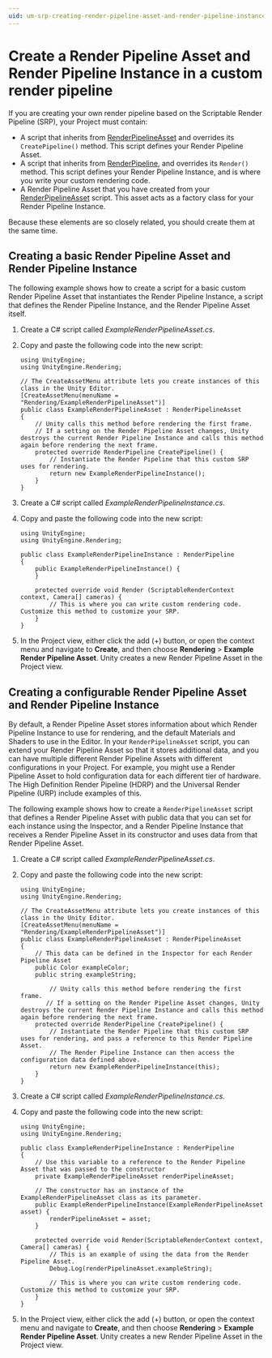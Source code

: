 ```yaml
---
uid: um-srp-creating-render-pipeline-asset-and-render-pipeline-instance
---
```


# Create a Render Pipeline Asset and Render Pipeline Instance in a custom render pipeline

If you are creating your own render pipeline based on the Scriptable Render Pipeline (SRP), your Project must contain:

* A script that inherits from [RenderPipelineAsset](xref:UnityEngine.Rendering.RenderPipelineAsset) and overrides its `CreatePipeline()` method. This script defines your Render Pipeline Asset.
* A script that inherits from [RenderPipeline](xref:UnityEngine.Rendering.RenderPipeline), and overrides its `Render()` method. This script defines your Render Pipeline Instance, and is where you write your custom rendering code.
* A Render Pipeline Asset that you have created from your [RenderPipelineAsset](xref:UnityEngine.Rendering.RenderPipelineAsset) script. This asset acts as a factory class for your Render Pipeline Instance.

Because these elements are so closely related, you should create them at the same time.

## Creating a basic Render Pipeline Asset and Render Pipeline Instance

The following example shows how to create a script for a basic custom Render Pipeline Asset that instantiates the Render Pipeline Instance, a script that defines the Render Pipeline Instance, and the Render Pipeline Asset itself.

1. Create a C# script called _ExampleRenderPipelineAsset.cs_.

2. Copy and paste the following code into the new script:

    ```lang-csharp
    using UnityEngine;
    using UnityEngine.Rendering;
    
    // The CreateAssetMenu attribute lets you create instances of this class in the Unity Editor.
    [CreateAssetMenu(menuName = "Rendering/ExampleRenderPipelineAsset")]
    public class ExampleRenderPipelineAsset : RenderPipelineAsset
    {
        // Unity calls this method before rendering the first frame.
        // If a setting on the Render Pipeline Asset changes, Unity destroys the current Render Pipeline Instance and calls this method again before rendering the next frame.
        protected override RenderPipeline CreatePipeline() {
            // Instantiate the Render Pipeline that this custom SRP uses for rendering.
            return new ExampleRenderPipelineInstance();
        }
    }
    ```

3. Create a C# script called _ExampleRenderPipelineInstance.cs_.

4. Copy and paste the following code into the new script:


    ```lang-csharp
    using UnityEngine;
    using UnityEngine.Rendering;
    
    public class ExampleRenderPipelineInstance : RenderPipeline
    {
        public ExampleRenderPipelineInstance() {
        }
    
        protected override void Render (ScriptableRenderContext context, Camera[] cameras) {
            // This is where you can write custom rendering code. Customize this method to customize your SRP.
        }
    }
    ```

5. In the Project view, either click the add (+) button, or open the context menu and navigate to  **Create**, and then choose **Rendering** > **Example Render Pipeline Asset**. Unity creates a new Render Pipeline Asset in the Project view.

## Creating a configurable Render Pipeline Asset and Render Pipeline Instance

By default, a Render Pipeline Asset stores information about which Render Pipeline Instance to use for rendering, and the default Materials and Shaders to use in the Editor. In your `RenderPipelineAsset` script, you can extend your Render Pipeline Asset so that it stores additional data, and you can have multiple different Render Pipeline Assets with different configurations in your Project. For example, you might use a Render Pipeline Asset to hold configuration data for each different tier of hardware. The High Definition Render Pipeline (HDRP) and the Universal Render Pipeline (URP) include examples of this.

The following example shows how to create a `RenderPipelineAsset` script that defines a Render Pipeline Asset with public data that you can set for each instance using the Inspector, and a Render Pipeline Instance that receives a Render Pipeline Asset in its constructor and uses data from that Render Pipeline Asset.

1. Create a C# script called _ExampleRenderPipelineAsset.cs_.

2. Copy and paste the following code into the new script:

    ```lang-csharp
    using UnityEngine;
    using UnityEngine.Rendering;
    
    // The CreateAssetMenu attribute lets you create instances of this class in the Unity Editor.
    [CreateAssetMenu(menuName = "Rendering/ExampleRenderPipelineAsset")]
    public class ExampleRenderPipelineAsset : RenderPipelineAsset
    {
        // This data can be defined in the Inspector for each Render Pipeline Asset
        public Color exampleColor;
        public string exampleString;
    
            // Unity calls this method before rendering the first frame.
           // If a setting on the Render Pipeline Asset changes, Unity destroys the current Render Pipeline Instance and calls this method again before rendering the next frame.
        protected override RenderPipeline CreatePipeline() {
            // Instantiate the Render Pipeline that this custom SRP uses for rendering, and pass a reference to this Render Pipeline Asset.
            // The Render Pipeline Instance can then access the configuration data defined above.
            return new ExampleRenderPipelineInstance(this);
        }
    }
    ```

3. Create a C# script called _ExampleRenderPipelineInstance.cs_.

4. Copy and paste the following code into the new script:

    ```lang-csharp
    using UnityEngine;
    using UnityEngine.Rendering;
    
    public class ExampleRenderPipelineInstance : RenderPipeline
    {
        // Use this variable to a reference to the Render Pipeline Asset that was passed to the constructor
        private ExampleRenderPipelineAsset renderPipelineAsset;
    
        // The constructor has an instance of the ExampleRenderPipelineAsset class as its parameter.
        public ExampleRenderPipelineInstance(ExampleRenderPipelineAsset asset) {
            renderPipelineAsset = asset;
        }
    
        protected override void Render(ScriptableRenderContext context, Camera[] cameras) {
            // This is an example of using the data from the Render Pipeline Asset.
            Debug.Log(renderPipelineAsset.exampleString);
            
            // This is where you can write custom rendering code. Customize this method to customize your SRP.
        }
    }

    ```

5. In the Project view, either click the add (+) button, or open the context menu and navigate to  **Create**, and then choose **Rendering** > **Example Render Pipeline Asset**. Unity creates a new Render Pipeline Asset in the Project view.